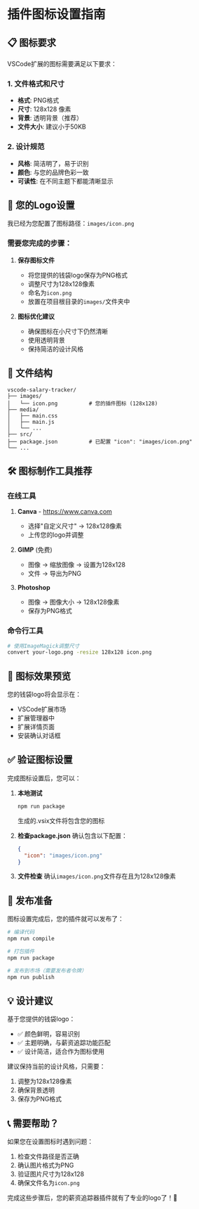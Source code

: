 # 插件图标设置指南

## 📋 图标要求

VSCode扩展的图标需要满足以下要求：

### 1. 文件格式和尺寸
- **格式**: PNG格式
- **尺寸**: 128x128 像素
- **背景**: 透明背景（推荐）
- **文件大小**: 建议小于50KB

### 2. 设计规范
- **风格**: 简洁明了，易于识别
- **颜色**: 与您的品牌色彩一致
- **可读性**: 在不同主题下都能清晰显示

## 🎨 您的Logo设置

我已经为您配置了图标路径：`images/icon.png`

### 需要您完成的步骤：

1. **保存图标文件**
   - 将您提供的钱袋logo保存为PNG格式
   - 调整尺寸为128x128像素
   - 命名为`icon.png`
   - 放置在项目根目录的`images/`文件夹中

2. **图标优化建议**
   - 确保图标在小尺寸下仍然清晰
   - 使用透明背景
   - 保持简洁的设计风格

## 📁 文件结构

```
vscode-salary-tracker/
├── images/
│   └── icon.png          # 您的插件图标 (128x128)
├── media/
│   ├── main.css
│   ├── main.js
│   └── ...
├── src/
├── package.json          # 已配置 "icon": "images/icon.png"
└── ...
```

## 🛠️ 图标制作工具推荐

### 在线工具
1. **Canva** - https://www.canva.com
   - 选择"自定义尺寸" → 128x128像素
   - 上传您的logo并调整

2. **GIMP** (免费)
   - 图像 → 缩放图像 → 设置为128x128
   - 文件 → 导出为PNG

3. **Photoshop**
   - 图像 → 图像大小 → 128x128像素
   - 保存为PNG格式

### 命令行工具
```bash
# 使用ImageMagick调整尺寸
convert your-logo.png -resize 128x128 icon.png
```

## 🎯 图标效果预览

您的钱袋logo将会显示在：
- VSCode扩展市场
- 扩展管理器中
- 扩展详情页面
- 安装确认对话框

## ✅ 验证图标设置

完成图标设置后，您可以：

1. **本地测试**
   ```bash
   npm run package
   ```
   生成的.vsix文件将包含您的图标

2. **检查package.json**
   确认包含以下配置：
   ```json
   {
     "icon": "images/icon.png"
   }
   ```

3. **文件检查**
   确认`images/icon.png`文件存在且为128x128像素

## 🚀 发布准备

图标设置完成后，您的插件就可以发布了：

```bash
# 编译代码
npm run compile

# 打包插件
npm run package

# 发布到市场（需要发布者令牌）
npm run publish
```

## 💡 设计建议

基于您提供的钱袋logo：
- ✅ 颜色鲜明，容易识别
- ✅ 主题明确，与薪资追踪功能匹配
- ✅ 设计简洁，适合作为图标使用

建议保持当前的设计风格，只需要：
1. 调整为128x128像素
2. 确保背景透明
3. 保存为PNG格式

## 📞 需要帮助？

如果您在设置图标时遇到问题：
1. 检查文件路径是否正确
2. 确认图片格式为PNG
3. 验证图片尺寸为128x128
4. 确保文件名为`icon.png`

完成这些步骤后，您的薪资追踪器插件就有了专业的logo了！🎉
